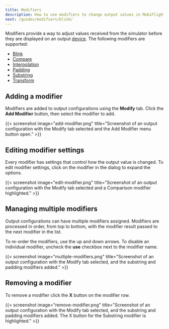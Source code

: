 ```yaml
---
title: Modifiers
description: How to use modifiers to change output values in MobiFlight.
next: /guides/modifiers/blink/
---
```


Modifiers provide a way to adjust values received from the simulator before they are displayed on an output [device](/devices/). The following modifiers are supported:

- [Blink](/guides/modifiers/blink/)
- [Compare](/guides/modifiers/compare/)
- [Interpolation](/guides/modifiers/interpolation/)
- [Padding](/guides/modifiers/padding/)
- [Substring](/guides/modifiers/substring/)
- [Transform](/guides/modifiers/transform/)

## Adding a modifier

Modifiers are added to output configurations using the **Modify** tab. Click the **Add Modifier** button, then select the modifier to add.

{{< screenshot image="add-modifier.png" title="Screenshot of an output configuration with the Modify tab selected and the Add Modifier menu button open." >}}

## Editing modifier settings

Every modifier has settings that control how the output value is changed. To edit modifier settings, click on the modifier in the dialog to expand the options.

{{< screenshot image="edit-modifier.png" title="Screenshot of an output configuration with the Modify tab selected and a Comparison modifier highlighted." >}}

## Managing multiple modifiers

Output configurations can have multiple modifiers assigned. Modifiers are processed in order, from top to bottom, with the modifier result passed to the next modifier in the list.

To re-order the modifiers, use the up and down arrows. To disable an individual modifier, uncheck the **use** checkbox next to the modifier name.

{{< screenshot image="multiple-modifiers.png" title="Screenshot of an output configuration with the Modify tab selected, and the substring and padding modifiers added." >}}

## Removing a modifier

To remove a modifier click the **X** button on the modifier row.

{{< screenshot image="remove-modifier.png" title="Screenshot of an output configuration with the Modify tab selected, and the substring and padding modifiers added. The X button for the Substring modifier is highlighted." >}}
